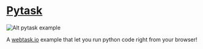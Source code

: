 # [Pytask](https://tehsis.github.io/webtask-pytask)

![Alt pytask example](https://tehsis.github.io/webtask-pytask/src/example.gif)

A [webtask.io](https://webtask.io) example that let you run python code right from your browser!
